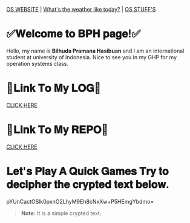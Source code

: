 [OS WEBSITE](https://os.vlsm.org/) | [What's the weather like today?](https://www.bmkg.go.id/cuaca/prakiraan-cuaca-indonesia.bmkg?lang=EN) | [OS STUFF'S](https://github.com/bilhudapramana/os212/LINKS)
#  ✅𝐖𝐞𝐥𝐜𝐨𝐦𝐞 𝐭𝐨 𝐁𝐏𝐇 𝐩𝐚𝐠𝐞!✅
Hello, my name is **Bilhuda Pramana Hasibuan** and I am an international student at university of Indonesia. Nice to see you in my GHP for my operation systems class.

# 📑𝐋𝐢𝐧𝐤 𝐓𝐨 𝐌𝐲 𝐋𝐎𝐆📑
[CLICK HERE](https://bilhudapramana.github.io/os212/TXT/mylog.txt)

# 🚀𝐋𝐢𝐧𝐤 𝐓𝐨 𝐌𝐲 𝐑𝐄𝐏𝐎🚀
[CLICK HERE](https://github.com/bilhudapramana/os212/)

# 𝐋𝐞𝐭'𝐬 𝐏𝐥𝐚𝐲 𝐀 𝐐𝐮𝐢𝐜𝐤 𝐆𝐚𝐦𝐞𝐬 𝐓𝐫𝐲 𝐭𝐨 𝐝𝐞𝐜𝐢𝐩𝐡𝐞𝐫 𝐭𝐡𝐞 𝐜𝐫𝐲𝐩𝐭𝐞𝐝 𝐭𝐞𝐱𝐭 𝐛𝐞𝐥𝐨𝐰.
pYUnCactOSlk0pxnO2LhyM9Eh8cNxXw+P5HEmgYbdmo=
> **Note:** It is a simple crypted text.
